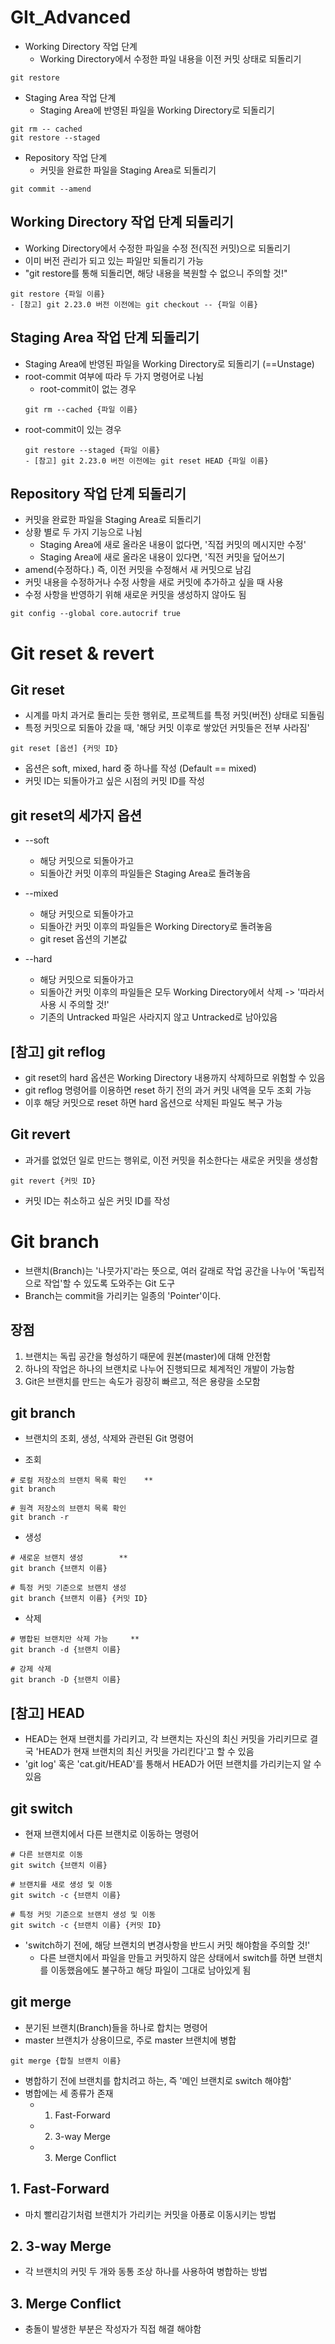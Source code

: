 # GIt_Advanced

- Working Directory 작업 단계
  - Working Directory에서 수정한 파일 내용을 이전 커밋 상태로 되돌리기
```
git restore
```

- Staging Area 작업 단계
  - Staging Area에 반영된 파일을 Working Directory로 되돌리기
```
git rm -- cached
git restore --staged
```

- Repository 작업 단계
  - 커밋을 완료한 파일을 Staging Area로 되돌리기
```
git commit --amend
```

## Working Directory 작업 단계 되돌리기
- Working Directory에서 수정한 파일을 수정 전(직전 커밋)으로 되돌리기
- 이미 버전 관리가 되고 있는 파일만 되돌리기 가능
- "git restore를 통해 되돌리면, 해당 내용을 복원할 수 없으니 주의할 것!"
```
git restore {파일 이름}
- [참고] git 2.23.0 버전 이전에는 git checkout -- {파일 이름}
```


## Staging Area 작업 단계 되돌리기
- Staging Area에 반영된 파일을 Working Directory로 되돌리기 (==Unstage)
- root-commit 여부에 따라 두 가지 명령어로 나뉨
  - root-commit이 없는 경우
  ```
  git rm --cached {파일 이름}
  ```
- root-commit이 있는 경우
  ```
  git restore --staged {파일 이름}
  - [참고] git 2.23.0 버전 이전에는 git reset HEAD {파일 이름}
  ```

## Repository 작업 단계 되돌리기
- 커밋을 완료한 파일을 Staging Area로 되돌리기
- 상황 별로 두 가지 기능으로 나뉨
  - Staging Area에 새로 올라온 내용이 없다면, '직접 커밋의 메시지만 수정'
  - Staging Area에 새로 올라온 내용이 있다면, '직전 커밋을 덮어쓰기
- amend(수정하다.) 즉, 이전 커밋을 수정해서 새 커밋으로 남김
- 커밋 내용을 수정하거나 수정 사항을 새로 커밋에 추가하고 싶을 때 사용
- 수정 사항을 반영하기 위해 새로운 커밋을 생성하지 않아도 됨


```
git config --global core.autocrif true
```



# Git reset & revert
## Git reset
- 시계를 마치 과거로 돌리는 듯한 행위로, 프로젝트를 특정 커밋(버전) 상태로 되돌림
- 특정 커밋으로 되돌아 갔을 때, '해당 커밋 이후로 쌓았던 커밋들은 전부 사라짐'
```
git reset [옵션] {커밋 ID}
```
  - 옵션은 soft, mixed, hard 중 하나를 작성 (Default == mixed)
  - 커밋 ID는 되돌아가고 싶은 시점의 커밋 ID를 작성

## git reset의 세가지 옵션
- --soft
  - 해당 커밋으로 되돌아가고
  - 되돌아간 커밋 이후의 파일들은 Staging Area로 돌려놓음

- --mixed
  - 해당 커밋으로 되돌아가고
  - 되돌아간 커밋 이후의 파일들은 Working Directory로 돌려놓음
  - git reset 옵션의 기본값

- --hard
  - 해당 커밋으로 되돌아가고
  - 되돌아간 커밋 이후의 파일들은 모두 Working Directory에서 삭제 -> '따라서 사용 시 주의할 것!'
  - 기존의 Untracked 파일은 사라지지 않고 Untracked로 남아있음

## [참고] git reflog
- git reset의 hard 옵션은 Working Directory 내용까지 삭제하므로 위험할 수 있음
- git reflog 명령어를 이용하면 reset 하기 전의 과거 커밋 내역을 모두 조회 가능
- 이후 해당 커밋으로 reset 하면 hard 옵션으로 삭제된 파일도 복구 가능

## Git revert
- 과거를 없었던 일로 만드는 행위로, 이전 커밋을 취소한다는 새로운 커밋을 생성함
```
git revert {커밋 ID}
```
  - 커밋 ID는 취소하고 싶은 커밋 ID를 작성

# Git branch
- 브랜치(Branch)는 '나뭇가지'라는 뜻으로, 여러 갈래로 작업 공간을 나누어 '독립적으로 작업'할 수 있도록 도와주는 Git 도구
- Branch는 commit을 가리키는 일종의 'Pointer'이다.

## 장점
1. 브랜치는 독립 공간을 형성하기 때문에 원본(master)에 대해 안전함
2. 하나의 작업은 하나의 브랜치로 나누어 진행되므로 체계적인 개발이 가능함
3. Git은 브랜치를 만드는 속도가 굉장히 빠르고, 적은 용량을 소모함

## git branch
- 브랜치의 조회, 생성, 삭제와 관련된 Git 명령어

- 조회
```
# 로컬 저장소의 브랜치 목록 확인    **
git branch

# 원격 저장소의 브랜치 목록 확인
git branch -r
```

- 생성
```
# 새로운 브랜치 생성        **
git branch {브랜치 이름}

# 특정 커밋 기준으로 브랜치 생성
git branch {브랜치 이름} {커밋 ID}
```

- 삭제
```
# 병합된 브랜치만 삭제 가능     **
git branch -d {브랜치 이름}

# 강제 삭제
git branch -D {브랜치 이름}
```

## [참고] HEAD
- HEAD는 현재 브랜치를 가리키고, 각 브랜치는 자신의 최신 커밋을 가리키므로 결국 'HEAD가 현재 브랜치의 최신 커밋을 가리킨다'고 할 수 있음
- 'git log' 혹은 'cat.git/HEAD'를 통해서 HEAD가 어떤 브랜치를 가리키는지 알 수 있음

## git switch
- 현재 브랜치에서 다른 브랜치로 이동하는 명령어

```
# 다른 브랜치로 이동
git switch {브랜치 이름}

# 브랜치를 새로 생성 및 이동
git switch -c {브랜치 이름}

# 특정 커밋 기준으로 브랜치 생성 및 이동
git switch -c {브랜치 이름} {커밋 ID}
```
- 'switch하기 전에, 해당 브랜치의 변경사항을 반드시 커밋 해야함을 주의할 것!'
  - 다른 브랜치에서 파일을 만들고 커밋하지 않은 상태에서 switch를 하면 브랜치를 이동했음에도 불구하고 해당 파일이 그대로 남아있게 됨

## git merge
- 분기된 브랜치(Branch)들을 하나로 합치는 명령어
- master 브랜치가 상용이므로, 주로 master 브랜치에 병합
```
git merge {합칠 브랜치 이름}
```
  - 병합하기 전에 브랜치를 합치려고 하는, 즉 '메인 브랜치로 switch 해야함'
  - 병합에는 세 종류가 존재
    - 1. Fast-Forward
    - 2. 3-way Merge
    - 3. Merge Conflict

## 1. Fast-Forward
- 마치 빨리감기처럼 브랜치가 가리키는 커밋을 아픙로 이동시키는 방법

## 2. 3-way Merge
- 각 브랜치의 커밋 두 개와 동통 조상 하나를 사용하여 병합하는 방법

## 3. Merge Conflict
- 충돌이 발생한 부분은 작성자가 직접 해결 해야함